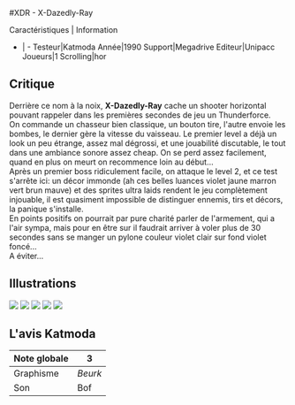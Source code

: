 #XDR - X-Dazedly-Ray

Caractéristiques | Information
- | -
Testeur|Katmoda
Année|1990
Support|Megadrive
Editeur|Unipacc
Joueurs|1
Scrolling|hor

## Critique
Derrière ce nom à la noix, <b>X-Dazedly-Ray</b> cache un shooter horizontal pouvant rappeler dans les premières secondes de jeu un Thunderforce.<br/>On commande un chasseur bien classique, un bouton tire, l'autre envoie les bombes, le dernier gère la vitesse du vaisseau. Le premier level a déjà un look un peu étrange, assez mal dégrossi, et une jouabilité discutable, le tout dans une ambiance sonore assez cheap. On se perd assez facilement, quand en plus on meurt on recommence loin au début...<br/>Après un premier boss ridiculement facile, on attaque le level 2, et ce test s'arrête ici: un décor immonde (ah ces belles luances violet jaune marron vert brun mauve) et des sprites ultra laids rendent le jeu complètement injouable, il est quasiment impossible de distinguer ennemis, tirs et décors, la panique s'installe.<br/>En points positifs on pourrait par pure charité parler de l'armement, qui a l'air sympa, mais pour en être sur il faudrait arriver à voler plus de 30 secondes sans se manger un pylone couleur violet clair sur fond violet foncé...<br/>A éviter...

## Illustrations
![](http://www.shmup.com/images/thumbs/XDR.jpg)
![](http://www.shmup.com/images/thumbs/XDR-2.jpg)
![](http://www.shmup.com/images/thumbs/)
![](http://www.shmup.com/images/thumbs/)
![](http://www.shmup.com/images/thumbs/)

## L'avis Katmoda
Note globale|3
-|-
Graphisme|*Beurk*
Son|Bof
